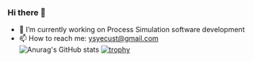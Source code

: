### Hi there 👋

<!--
**ysyecust/ysyecust** is a ✨ _special_ ✨ repository because its `README.md` (this file) appears on your GitHub profile.

Here are some ideas to get you started:

- 🔭 I’m currently working on ...
- 🌱 I’m currently learning ...
- 👯 I’m looking to collaborate on ...
- 🤔 I’m looking for help with ...
- 💬 Ask me about ...
- 📫 How to reach me: ...
- 😄 Pronouns: ...
- ⚡ Fun fact: ...
-->
- 🔭 I’m currently working on Process Simulation software development
- 📫 How to reach me: ysyecust@gmail.com\
![Anurag's GitHub stats](https://github-readme-stats.vercel.app/api?username=ysyecust&count_private=true&show_icons=true&theme=radical)
[![trophy](https://github-profile-trophy.vercel.app/?username=ysyecust)](https://github.com/ryo-ma/github-profile-trophy)


